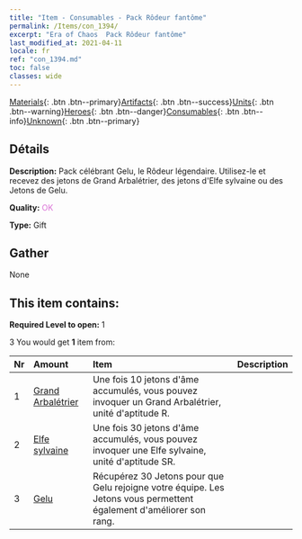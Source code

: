 ```yaml
---
title: "Item - Consumables - Pack Rôdeur fantôme"
permalink: /Items/con_1394/
excerpt: "Era of Chaos  Pack Rôdeur fantôme"
last_modified_at: 2021-04-11
locale: fr
ref: "con_1394.md"
toc: false
classes: wide
---
```

 [Materials](/fr/Items/){: .btn .btn--primary}[Artifacts](/fr/Items/Artifacts/){: .btn .btn--success}[Units](/fr/Items/Units/){: .btn .btn--warning}[Heroes](/fr/Items/Heroes/){: .btn .btn--danger}[Consumables](/fr/Items/Consumables/){: .btn .btn--info}[Unknown](/fr/Items/Unknown/){: .btn .btn--primary}

## Détails
 **Description:** Pack célébrant Gelu, le Rôdeur légendaire. Utilisez-le et recevez des jetons de Grand Arbalétrier, des jetons d'Elfe sylvaine ou des Jetons de Gelu.

 **Quality:** <span style="color: #DA70D6">OK</span>

 **Type:** Gift

## Gather

  None

## This item contains:

 **Required Level to open:** 1

 3 You would get **1** item  from:

  | Nr | Amount |     Item    | Description |
  |:---|:-------|:------------|:-----------:|
  | 1 | [Grand Arbalétrier](/fr/Items/unt_191/) | Une fois 10 jetons d'âme accumulés, vous pouvez invoquer un Grand Arbalétrier, unité d'aptitude R. | 
  | 2 | [Elfe sylvaine](/fr/Items/unt_201/) | Une fois 30 jetons d'âme accumulés, vous pouvez invoquer une Elfe sylvaine, unité d'aptitude SR. | 
  | 3 | [Gelu](/fr/Items/her_366/) | Récupérez 30 Jetons pour que Gelu rejoigne votre équipe. Les Jetons vous permettent également d'améliorer son rang. | 
